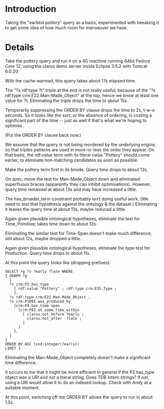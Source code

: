 # Introduction #

Taking the "earliest pottery" query as a basis,
experimented with tweaking it to get some idea
of how much room for manoeuver we have.

# Details #

Take the pottery query and run it on a 4G machine
running 64bit Fedora Core 12, using the claros
demo server inside Eclipse 3.5.2 with Tomcat 6.0.20.

With the cache warmed, this query takes about 17s
elapsed time.

The "?s rdf:type ?t" triple at the end is not really useful,
because of the "?s rdf:type crm:E22.Man-Made\_Object" at
the top, hence we know at least one value for ?t. Eliminating
the triple drops the time to about 15s.

Temporarily suppressing the ORDER BY clause drops the
time to 2s, t-w-o seconds. So it looks like the sort,
or the absence of ordering, is costing a significant
part of the time -- just as well if that's what we're
hoping to optimise.

(Put the ORDER BY clause back now.)

We assume that the query is not being reordered by
the underlying engine, so that triples patterns are
used in more-or-less the order they appear. On that
basis, the rdf:value term with its literal value
"Pottery" should come earlier, to eliminate non-matching
candidates as soon as possible.

Make the pottery term first in its bnode. Query time
drops to about 13s.

On spec, move the test for Man-Made\_Object down and
eliminated superfluous braces (apparently they can
inhibit optimisations). However, query time remained
at about 13s and may have increased a little.

The has\_broader\_term constraint probably isn't doing
useful work. (We need to test that hypothesis against
the ontology & the dataset.) Eliminating it leaves
the query time at about 13s, maybe reduced a little.

Again given plausible ontological hypotheses, eliminate
the test for Time\_Primitive; takes time down to about
12s.

Eliminating the similar test for Time-Span doesn't make
much difference; still about 12s, maybe dropped a little.

Again given plausible ontological hypotheses, eliminate
the type test for Production. Query time drops to about
11s.

At this point the query looks like (dropping prefixes):


```
SELECT ?g ?s ?early ?late WHERE
{ GRAPH ?g
  {
  ?s crm:P2.has_type
    [ rdf:value "Pottery" ; rdf:type crm:E55.Type ;
    ].
  ?s rdf:type crm:E22.Man-Made_Object .
  ?s crm:P108I.was_produced_by
    [crm:P4.has_time-span
      [crm:P82.at_some_time_within
        [ claros:not_before ?early ;
          claros:not_after  ?late ;
        ]
      ]
    ].
  }
} 
ORDER BY ASC (xsd:integer(?early)) 
LIMIT 1
```

Eliminating the Man-Made\_Object completely
doesn't make a significant time difference.

It occurs to me that it might be more efficient
in general if the P2.has\_type object was a URI
and not a literal string. Does TDB intern strings?
If not, using a URI would allow it to do an indexed
lookup. Check with Andy at a suitable moment.

At this point, switching off the ORDER BY allows
the query to run in about 1.5s.
